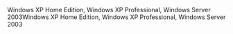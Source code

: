 <span data-ttu-id="bf81d-101">Windows XP Home Edition, Windows XP Professional, Windows Server 2003</span><span class="sxs-lookup"><span data-stu-id="bf81d-101">Windows XP Home Edition, Windows XP Professional, Windows Server 2003</span></span>